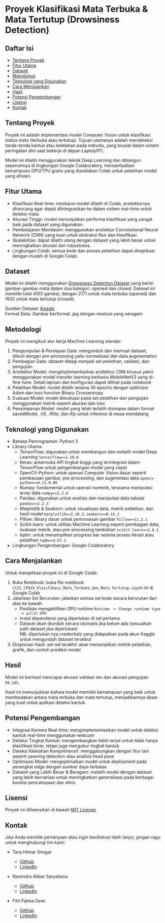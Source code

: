 # Proyek Klasifikasi Mata Terbuka & Mata Tertutup (Drowsiness Detection)

## Daftar Isi

- [Tentang Proyek](#tentang-proyek)
- [Fitur Utama](#fitur-utama)
- [Dataset](#dataset)
- [Metodologi](#metodologi)
- [Teknologi yang Digunakan](#teknologi-yang-digunakan)
- [Cara Menjalankan](#cara-menjalankan)
- [Hasil](#hasil)
- [Potensi Pengembangan](#potensi-pengembangan)
- [Lisensi](#lisensi)
- [Kontak](#kontak)

## Tentang Proyek

Proyek ini adalah implementasi model Computer Vision untuk klasifikasi status mata (terbuka atau tertutup). Tujuan utamanya adalah mendeteksi tanda-tanda kantuk atau kelelahan pada individu, yang krusial dalam sistem peringatan dini saat bekerja di depan Laptop/PC.

Model ini dilatih menggunakan teknik Deep Learning dan dibangun sepenuhnya di lingkungan Google Colaboratory, memanfaatkan kemampuan GPU/TPU gratis yang disediakan Colab untuk pelatihan model yang efisien.

## Fitur Utama

- Klasifikasi Real-time: meskipun model dilatih di Colab, arsitekturnya dirancang agar dapat diintegrasikan ke dalam sistem real-time untuk deteksi mata.
- Akurasi Tinggi: model menunjukkan performa klasifikasi yang sangat baik pada dataset yang digunakan.
- Pembelajaran Mendalam: menggunakan arsitektur Convolutional Neural Network (CNN) yang kuat untuk ekstraksi fitur dan klasifikasi.
- Skalabilitas: dapat dilatih ulang dengan dataset yang lebih besar untuk meningkatkan akurasi dan robustness.
- Lingkungan Colab: semua kode dan proses pelatihan dapat direplikasi dengan mudah di Google Colab.

## Dataset

Model ini dilatih menggunakan [Drowsiness Detection Dataset](https://www.kaggle.com/datasets/hazemfahmy/openned-closed-eyes) yang berisi gambar-gambar mata dalam dua kategori: opened dan closed. Dataset ini memiliki total 4103 gambar, dengan 2171 untuk mata terbuka (opened) dan 1932 untuk mata tertutup (closed).

Sumber Dataset: [Kaggle](https://www.kaggle.com/datasets/hazemfahmy/openned-closed-eyes) <br>
Format Data: Gambar berformat .jpg dengan resolusi yang seragam <br>

## Metodologi 

Proyek ini mengikuti alur kerja Machine Learning standar:

1. Pengumpulan & Persiapan Data: mengunduh dan memuat dataset, diikuti dengan pre-processing yaitu normalisasi dan data augmentation
2. Pembagian Data: dataset dibagi menjadi set pelatihan, validasi, dan pengujian
3. Arsitektur Model: mengimplementasikan arsitektur CNN khusus yakni menggunakan model transfer learning berbasis MobileNetV2 yang di-fine-tune. Detail lapisan dan konfigurasi dapat dilihat pada notebook
4. Pelatihan Model: model dilatih selama 30 epochs dengan optimizer Adam dan loss function Binary Crossentropy
5. Evaluasi Model: model dievaluasi pada set pelatihan dan pengujian menggunakan metrik seperti akurasi dan loss
6. Penyimpanan Model: model yang telah terlatih disimpan dalam format savedModel, .h5, .tflite, dan tfjs untuk inferensi di masa mendatang

## Teknologi yang Digunakan

- Bahasa Pemrograman: Python 3
- Library Utama:
    - TensorFlow: digunakan untuk membangun dan melatih model Deep Learning `tensorflow==2.19.0`
    - Keras: antarmuka API tingkat tinggi yang terintegrasi dalam TensorFlow untuk pengembangan model yang cepat
    - OpenCV-Python: untuk operasi Computer Vision dasar seperti pembacaan gambar, pre-processing, dan augmentasi data `opencv-python==4.11.0.86`
    - Numpy: fundamental untuk operasi numerik, terutama manipulasi array data `numpy==2.2.6`
    - Pandas: digunakan untuk analisis dan manipulasi data tabular `pandas==2.2.3`
    - Matplotlib & Seaborn: untuk visualisasi data, metrik pelatihan, dan hasil model `matplotlib==3.10.3`, `seaborn==0.13.2`
    - Pillow: library dasar untuk pemrosesan gambar `Pillow==11.2.1`
    - Scikit-learn: untuk utilitas Machine Learning seperti pembagian data, evaluasi metrik, atau pre-processing tambahan `scikit-learn==1.6.1`
    - tqdm: untuk menampilkan progress bar selama proses iterasi atau pelatihan `tqdm==4.67.1`
- Lingkungan Pengembangan: Google Colaboratory

## Cara Menjalankan

Untuk mereplikasi proyek ini di Google Colab:

1. Buka Notebook: buka file notebook `CC25_CF019_Klasifikasi_Mata_Terbuka_dan_Mata_Tertutup.ipynb` ini di Google Colab
2. Jalankan Sel Berurutan: jalankan semua sel kode secara berurutan dari atas ke bawah
    - Pastikan mengaktifkan GPU runtime `Runtime -> Change runtime type -> pilih GPU`
    - Instal dependensi yang diperlukan di sel pertama
    - Dataset akan diunduh secara otomatis jika belum ada (sesuaikan path dataset jika diperlukan) <br>
    NB: diperlukan nya credentials yang didapatkan pada akun Kaggle untuk mengunduh dataset tersebut
3. Eksplorasi Hasil: sel-sel terakhir akan menampilkan metrik pelatihan, grafik, dan contoh prediksi model

## Hasil

Model ini berhasil mencapai akurasi validasi `94%` dan akurasi pengujian `94.16%`.

Hasil ini menunjukkan bahwa model memiliki kemampuan yang baik untuk membedakan antara mata terbuka dan mata tertutup, menjadikannya dasar yang kuat untuk aplikasi deteksi kantuk.

## Potensi Pengembangan

- Integrasi Kamera Real-time: mengimplementasikan model untuk deteksi kantuk real-time menggunakan webcam
- Deteksi Tingkat Kantuk: mengembangkan lebih lanjut untuk tidak hanya klasifikasi biner, tetapi juga mengukur tingkat kantuk
- Deteksi Kelelahan Komprehensif: menggabungkan dengan fitur lain seperti yawning detection atau analisis head pose
- Optimisasi Model: mengoptimalkan model untuk deployment pada perangkat edge dengan sumber daya terbatas
- Dataset yang Lebih Besar & Beragam: melatih model dengan dataset yang lebih bervariasi untuk meningkatkan generalisasi pada berbagai kondisi pencahayaan dan etnis

## Lisensi

Proyek ini dilisensikan di bawah [MIT License](LICENSE).

## Kontak

Jika Anda memiliki pertanyaan atau ingin berdiskusi lebih lanjut, jangan ragu untuk menghubungi tim kami:

- Tarq Hilmar Siregar
    - [GitHub](https://github.com/tarqhilmarsiregar)
    - [LinkedIn](https://www.linkedin.com/in/tarqhilmarsiregar/)

- Rasendra Akbar Satyatama
    - [GitHub](https://github.com/rasendraas)
    - [LinkedIn](https://www.linkedin.com/in/rasendra-akbar/)

- Fitri Fatma Dewi
    - [GitHub](https://github.com/fitrifatmadewi)
    - [LinkedIn](https://www.linkedin.com/in/fitri-fatma-dewi/)